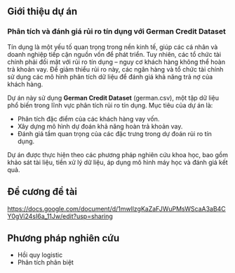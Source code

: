 ## **Giới thiệu dự án**
### **Phân tích và đánh giá rủi ro tín dụng với German Credit Dataset**
Tín dụng là một yếu tố quan trọng trong nền kinh tế, giúp các cá nhân và doanh nghiệp tiếp cận nguồn vốn để phát triển. Tuy nhiên, các tổ chức tài chính phải đối mặt với rủi ro tín dụng – nguy cơ khách hàng không thể hoàn trả khoản vay. Để giảm thiểu rủi ro này, các ngân hàng và tổ chức tài chính sử dụng các mô hình phân tích dữ liệu để đánh giá khả năng trả nợ của khách hàng.

Dự án này sử dụng **German Credit Dataset** (german.csv), một tập dữ liệu phổ biến trong lĩnh vực phân tích rủi ro tín dụng. Mục tiêu của dự án là:
- Phân tích đặc điểm của các khách hàng vay vốn.
- Xây dựng mô hình dự đoán khả năng hoàn trả khoản vay.
- Đánh giá tầm quan trọng của các đặc trưng trong dự đoán rủi ro tín dụng.

Dự án được thực hiện theo các phương pháp nghiên cứu khoa học, bao gồm khảo sát tài liệu, tiền xử lý dữ liệu, áp dụng mô hình máy học và đánh giá kết quả.

## **Đề cương đề tài**
https://docs.google.com/document/d/1mwllzgKaZaFJWuPMsWScaA3aB4CY0gVi24sI6a_11Jw/edit?usp=sharing

## **Phương pháp nghiên cứu**
- Hồi quy logistic
- Phân tích phân biệt
